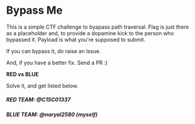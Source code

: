 # Bypass Me

This is a simple CTF challenge to byapass path traversal. Flag is just there as a placeholder and, to provide a dopamine kick to the person who bypassed it. Payload is what you're supposed to submit.

If you can bypass it, do raise an Issue.

And, if you have a better fix. Send a PR :)

**RED vs BLUE**

Solve it, and get listed below.

##### RED TEAM: @C15C01337

##### BLUE TEAM: @naryal2580 (myself)
